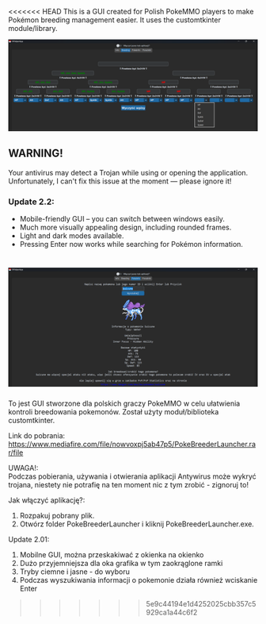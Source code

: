 <<<<<<< HEAD
This is a GUI created for Polish PokeMMO players to make Pokémon breeding management easier.
It uses the customtkinter module/library.

![ctkmain](github_imgs/ctkmain.png)
## WARNING!
Your antivirus may detect a Trojan while using or opening the application. Unfortunately, I can't fix this issue at the moment — please ignore it!

### Update 2.2:
- Mobile-friendly GUI – you can switch between windows easily.
- Much more visually appealing design, including rounded frames.
- Light and dark modes available.
- Pressing Enter now works while searching for Pokémon information.

![ctkpoke](github_imgs/ctkpoke.png)
=======
To jest GUI stworzone dla polskich graczy PokeMMO w celu ułatwienia kontroli breedowania pokemonów.
Został użyty moduł/biblioteka customtkinter.

Link do pobrania: \
https://www.mediafire.com/file/nowvoxpj5ab47p5/PokeBreederLauncher.rar/file

UWAGA!: \
Podczas pobierania, używania i otwierania aplikacji Antywirus może wykryć trojana, niestety nie potrafię na ten moment
nic z tym zrobić - zignoruj to!

Jak włączyć aplikację?:
1. Rozpakuj pobrany plik.
2. Otwórz folder PokeBreederLauncher i kliknij PokeBreederLauncher.exe.

Update 2.01:
1. Mobilne GUI, można przeskakiwać z okienka na okienko
2. Dużo przyjemniejsza dla oka grafika w tym zaokrąglone ramki
3. Tryby ciemne i jasne - do wyboru
4. Podczas wyszukiwania informacji o pokemonie działa również wciskanie Enter
>>>>>>> 5e9c44194e1d4252025cbb357c5929ca1a44c6f2
